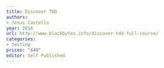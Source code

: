 ```yaml
---
title: Discover TDD
authors:
- Jesus Castello
year: 2016
url: http://www.blackbytes.info/discover-tdd-full-course/
categories:
- testing
prices: "$49"
editor: Self Published
---
```

